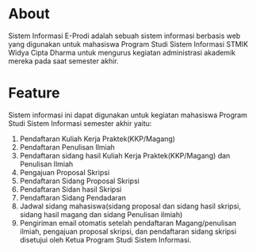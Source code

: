 # About
Sistem Informasi E-Prodi adalah sebuah sistem informasi berbasis web yang digunakan untuk mahasiswa Program Studi Sistem Informasi STMIK Widya Cipta Dharma untuk mengurus kegiatan administrasi akademik mereka pada saat semester akhir.

# Feature

Sistem informasi ini dapat digunakan untuk kegiatan mahasiswa Program Studi Sistem Informasi semester akhir yaitu:

1. Pendaftaran Kuliah Kerja Praktek(KKP/Magang)
2. Pendaftaran Penulisan Ilmiah
3. Pendaftaran sidang hasil Kuliah Kerja Praktek(KKP/Magang) dan Penulisan Ilmiah
4. Pengajuan Proposal Skripsi
5. Pendaftaran Sidang Proposal Skripsi
6. Pendaftaran Sidan hasil Skripsi
7. Pendaftaran Sidang Pendadaran
8. Jadwal sidang mahasiswa(sidang proposal dan sidang hasil skripsi, sidang hasil magang dan sidang Penulisan ilmiah)
9. Pengiriman email otomatis setelah pendaftaran Magang/penulisan ilmiah, pengajuan proposal skripsi, dan pendaftaran sidang skripsi disetujui oleh Ketua Program Studi Sistem Informasi.
